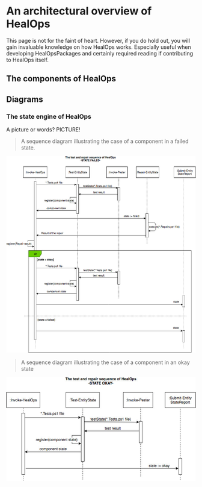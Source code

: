 # An architectural overview of HealOps

This page is not for the faint of heart. However, if you do hold out, you will gain invaluable knowledge on how HealOps works. Especially useful when developing HealOpsPackages and certainly required reading if contributing to HealOps itself.

## The components of HealOps



## Diagrams

### The state engine of HealOps

A picture or words? PICTURE!

> A sequence diagram illustrating the case of a component in a failed state.

![seq-diagram-failed-state](./images/HealOpsTestAndRepairCycle_StateFailed_SequenceDiagram.jpg)

> A sequence diagram illustrating the case of a component in an okay state

![seq-diagram-okay-state](./images/HealOpsTestAndRepairCycle_StateOkay_SequenceDiagram.jpg)